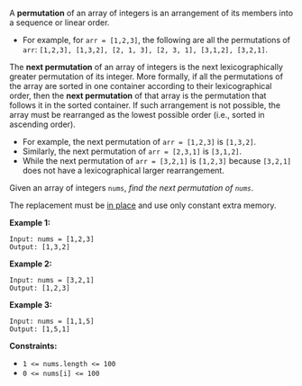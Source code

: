 A **permutation** of an array of integers is an arrangement of its members into a sequence or linear order.

- For example, for `arr = [1,2,3]`, the following are all the permutations of `arr`: `[1,2,3], [1,3,2], [2, 1, 3], [2, 3, 1], [3,1,2], [3,2,1]`.

The **next permutation** of an array of integers is the next lexicographically greater permutation of its integer. More formally, if all the permutations of the array are sorted in one container according to their lexicographical order, then the **next permutation** of that array is the permutation that follows it in the sorted container. If such arrangement is not possible, the array must be rearranged as the lowest possible order (i.e., sorted in ascending order).

- For example, the next permutation of `arr = [1,2,3]` is `[1,3,2]`.
- Similarly, the next permutation of `arr = [2,3,1]` is `[3,1,2]`.
- While the next permutation of `arr = [3,2,1]` is `[1,2,3]` because `[3,2,1]` does not have a lexicographical larger rearrangement.

Given an array of integers `nums`, *find the next permutation of `nums`*.

The replacement must be [in place](http://en.wikipedia.org/wiki/In-place_algorithm) and use only constant extra memory.

**Example 1:**
```
Input: nums = [1,2,3]
Output: [1,3,2]
```
**Example 2:**
```
Input: nums = [3,2,1]
Output: [1,2,3]
```
**Example 3:**
```
Input: nums = [1,1,5]
Output: [1,5,1]
```
**Constraints:**
- `1 <= nums.length <= 100`
- `0 <= nums[i] <= 100`
